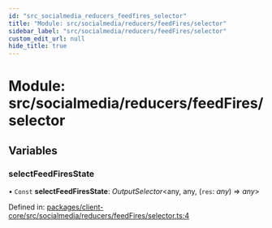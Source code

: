 ```yaml
---
id: "src_socialmedia_reducers_feedfires_selector"
title: "Module: src/socialmedia/reducers/feedFires/selector"
sidebar_label: "src/socialmedia/reducers/feedFires/selector"
custom_edit_url: null
hide_title: true
---
```


# Module: src/socialmedia/reducers/feedFires/selector

## Variables

### selectFeedFiresState

• `Const` **selectFeedFiresState**: *OutputSelector*<any, any, (`res`: *any*) => *any*\>

Defined in: [packages/client-core/src/socialmedia/reducers/feedFires/selector.ts:4](https://github.com/xr3ngine/xr3ngine/blob/716a06460/packages/client-core/src/socialmedia/reducers/feedFires/selector.ts#L4)
